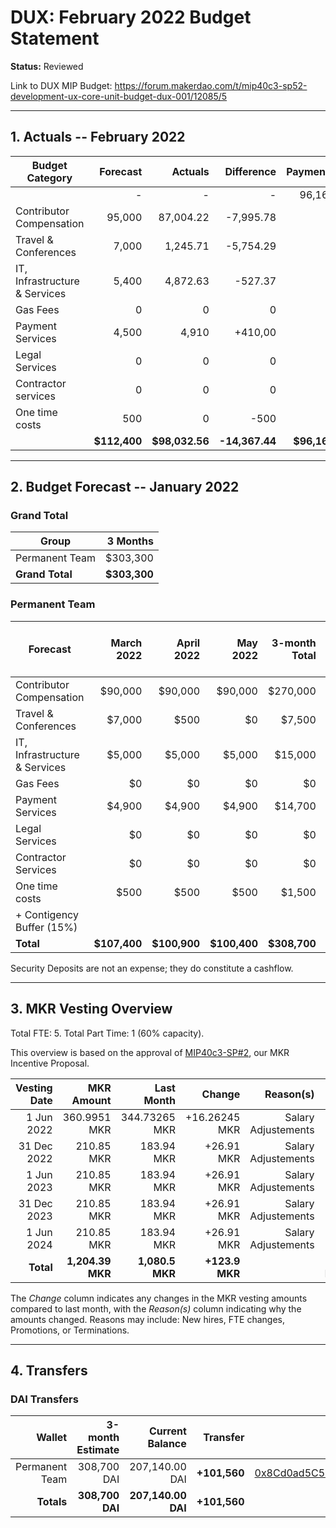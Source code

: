 # DUX: February 2022 Budget Statement

**Status:** Reviewed

Link to DUX MIP Budget: https://forum.makerdao.com/t/mip40c3-sp52-development-ux-core-unit-budget-dux-001/12085/5

---

## 1. Actuals -- February 2022

| Budget Category               |     Forecast |        Actuals |     Difference |    Payments |
| ----------------------------- | -----------: | -------------: | -------------: | ----------: |
|                               |            - |              - |              - |      96,160 |
| Contributor Compensation      |       95,000 |      87,004.22 |      -7,995.78 |           - |
| Travel & Conferences          |        7,000 |       1,245.71 |      -5,754.29 |           - |
| IT, Infrastructure & Services |        5,400 |       4,872.63 |        -527.37 |           - |
| Gas Fees                      |            0 |              0 |              0 |           - |
| Payment Services              |        4,500 |          4,910 |        +410,00 |           - |
| Legal Services                |            0 |              0 |              0 |           - |
| Contractor services           |            0 |              0 |              0 |           - |
| One time costs                |          500 |              0 |           -500 |           - |
|                               | **$112,400** | **$98,032.56** | **-14,367.44** | **$96,160** |

---

## 2. Budget Forecast -- January 2022

### Grand Total

| Group           |     3 Months |
| --------------- | -----------: |
| Permanent Team  |     $303,300 |
| **Grand Total** | **$303,300** |

### Permanent Team

| Forecast                      |   March 2022 |   April 2022 |     May 2022 | 3-month Total | MIP Budget Forecast/ CAP |
| ----------------------------- | -----------: | -----------: | -----------: | ------------: | -----------------------: |
| Contributor Compensation      |      $90,000 |      $90,000 |      $90,000 |      $270,000 |                 $275,000 |
| Travel & Conferences          |       $7,000 |         $500 |           $0 |        $7,500 |                  $13,500 |
| IT, Infrastructure & Services |       $5,000 |       $5,000 |       $5,000 |       $15,000 |                  $27,000 |
| Gas Fees                      |           $0 |           $0 |           $0 |            $0 |                   $3,000 |
| Payment Services              |       $4,900 |       $4,900 |       $4,900 |       $14,700 |                  $19,500 |
| Legal Services                |           $0 |           $0 |           $0 |            $0 |                  $16,500 |
| Contractor Services           |           $0 |           $0 |           $0 |            $0 |                  $45,000 |
| One time costs                |         $500 |         $500 |         $500 |        $1,500 |                  $21,000 |
| + Contigency Buffer (15%)     |              |              |              |               |                  $63.075 |
| **Total**                     | **$107,400** | **$100,900** | **$100,400** |  **$308,700** |             **$483,575** |

Security Deposits are not an expense; they do constitute a cashflow.

---

## 3. MKR Vesting Overview

Total FTE: 5. Total Part Time: 1 (60% capacity).

This overview is based on the approval of [MIP40c3-SP#2](https://forum.makerdao.com/t/mip40c3-sp27-development-ux-core-unit-mkr-budget-dux-001/9777), our MKR Incentive Proposal.

| Vesting Date |       MKR Amount |      Last Month |         Change |           Reason(s) | Budget Cap   |
| -----------: | ---------------: | --------------: | -------------: | ------------------: | ------------ |
|   1 Jun 2022 |     360.9951 MKR |   344.73265 MKR |  +16.26245 MKR | Salary Adjustements | -            |
|  31 Dec 2022 |       210.85 MKR |      183.94 MKR |     +26.91 MKR | Salary Adjustements | -            |
|   1 Jun 2023 |       210.85 MKR |      183.94 MKR |     +26.91 MKR | Salary Adjustements | -            |
|  31 Dec 2023 |       210.85 MKR |      183.94 MKR |     +26.91 MKR | Salary Adjustements | -            |
|   1 Jun 2024 |       210.85 MKR |      183.94 MKR |     +26.91 MKR | Salary Adjustements | -            |
|    **Total** | **1,204.39 MKR** | **1,080.5 MKR** | **+123.9 MKR** |                     | 1,982.87 MKR |

The _Change_ column indicates any changes in the MKR vesting amounts compared to last month, with the _Reason(s)_ column indicating why the amounts changed. Reasons may include: New hires, FTE changes, Promotions, or Terminations.

---

## 4. Transfers

### DAI Transfers

|         Wallet | 3-month Estimate |    Current Balance |     Transfer |                                                                                                                    Multi-sig Address |
| -------------: | ---------------: | -----------------: | -----------: | -----------------------------------------------------------------------------------------------------------------------------------: |
| Permanent Team |      308,700 DAI |     207,140.00 DAI | **+101,560** | [0x8Cd0ad5C55498Aacb72b6689E1da5A284C69c0C7](https://gnosis-safe.io/app/#/safes/0x8Cd0ad5C55498Aacb72b6689E1da5A284C69c0C7/balances) |
|     **Totals** |  **308,700 DAI** | **207,140.00 DAI** | **+101,560** |                                                                                                                                      |
